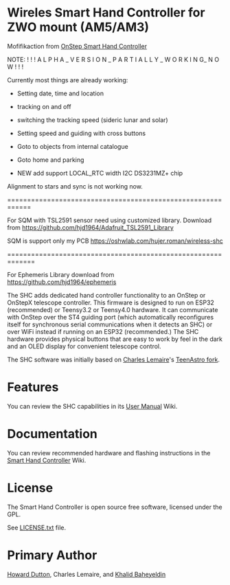 # Wireles Smart Hand Controller for ZWO mount (AM5/AM3)
Mofifikaction from [OnStep Smart Hand Controller](https://github.com/hjd1964/SmartHandController)


NOTE:
! ! !  A L P H A  _  V E R S I O N  _  P A R T I A L L Y _  W O R K I N G_  N O W  ! ! ! 

Currently most things are already working:
- Setting date, time and location
- tracking on and off 
- switching the tracking speed (sideric lunar and solar)
- Setting speed and guiding with cross buttons
- Goto to objects from internal catalogue
- Goto home and parking 

- NEW add support LOCAL_RTC width I2C DS3231MZ+ chip


Alignment to stars and sync is not working now.  



============================================================

For SQM with TSL2591 sensor need using customized library. Download from  https://github.com/hjd1964/Adafruit_TSL2591_Library 

SQM is support only my PCB https://oshwlab.com/hujer.roman/wireless-shc

=============================================================

For Ephemeris Library download from https://github.com/hjd1964/ephemeris

The SHC adds dedicated hand controller functionality to an OnStep or OnStepX telescope controller. 
This firmware is designed to run on ESP32 (recommended) or Teensy3.2 or Teensy4.0 hardware.
It can communicate with OnStep over the ST4 guiding port (which automatically reconfigures itself for synchronous serial communications when it detects an SHC) or over WiFi instead if running on an ESP32 (recommended.)
The SHC hardware provides physical buttons that are easy to work by feel in the dark and an OLED display for convenient telescope control. 

The SHC software was initially based on [Charles Lemaire](https://pixelstelescopes.wordpress.com/)'s [TeenAstro fork](https://groups.io/g/TeenAstro/wiki/home).

# Features
You can review the SHC capabilities in its [User Manual](https://onstep.groups.io/g/main/wiki/28605) Wiki.

# Documentation
You can review recommended hardware and flashing instructions in the [Smart Hand Controller](https://groups.io/g/onstep/wiki/Smart-Hand-Controller) Wiki.

# License
The Smart Hand Controller is open source free software, licensed under the GPL.

See [LICENSE.txt](./LICENSE.txt) file.

# Primary Author
[Howard Dutton](http://www.stellarjourney.com), Charles Lemaire, and [Khalid Baheyeldin](https://baheyeldin.com)
